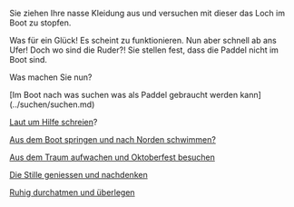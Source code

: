 Sie ziehen Ihre nasse Kleidung aus und versuchen mit dieser das Loch im Boot zu stopfen.

Was für ein Glück! Es scheint zu funktionieren. Nun aber schnell ab ans Ufer! Doch wo sind 
die Ruder?! Sie stellen fest, dass die Paddel nicht im Boot sind.

Was machen Sie nun?

[Im Boot nach was suchen was als Paddel gebraucht werden kann] (../suchen/suchen.md)

[Laut um Hilfe schreien](../Hilfeschrei/Hilfeschrei.md)?

[Aus dem Boot springen und nach Norden schwimmen?](../schwimmen/schwimmen.md)

[Aus dem Traum aufwachen und Oktoberfest besuchen](../Oktoberfest/oktoberfest.md)

[Die Stille geniessen und nachdenken](entspannen/entspannen.md)

[Ruhig durchatmen und überlegen](ueberlegen/ueberlegen.md)
